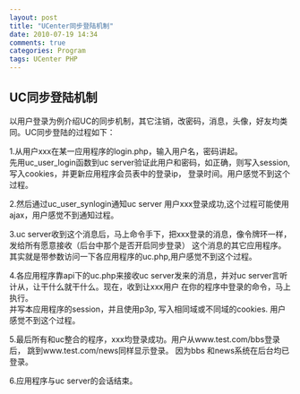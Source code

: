 ```yaml
---
layout: post
title: "UCenter同步登陆机制"
date: 2010-07-19 14:34
comments: true
categories: Program
tags: UCenter PHP
---
```

<h2>UC同步登陆机制</h2>
<p>以用户登录为例介绍UC的同步机制，其它注销，改密码，消息，头像，好友均类同。UC同步登陆的过程如下：</p>

<p>1.从用户xxx在某一应用程序的login.php，输入用户名，密码讲起。</br>
先用uc_user_login函数到uc server验证此用户和密码，如正确，则写入session,写入cookies，并更新应用程序会员表中的登录ip，
登录时间。用户感觉不到这个过程。</p>

<p>2.然后通过uc_user_synlogin通知uc server 用户xxx登录成功,这个过程可能使用ajax，用户感觉不到通知过程。</p>

<p>3.uc server收到这个消息后，马上命令手下，把xxx登录的消息，像令牌环一样，发给所有愿意接收（后台中那个是否开启同步登录）
这个消息的其它应用程序。其实就是带参数访问一下各应用程序的uc.php,用户感觉不到这个过程。</p>

<p>4.各应用程序靠api下的uc.php来接收uc server发来的消息，并对uc server言听计从，让干什么就干什么。现在，收到让xxx用户
在你的程序中登录的命令，马上执行。</br>
并写本应用程序的session，并且使用p3p, 写入相同域或不同域的cookies.   用户感觉不到这个过程。</p>

<p>5.最后所有和uc整合的程序，xxx均登录成功。用户从www.test.com/bbs登录后， 跳到www.test.com/news同样显示登录。
因为bbs 和news系统在后台均已登录。</p>

<p>6.应用程序与uc server的会话结束。</p>